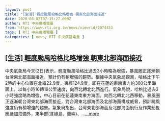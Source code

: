 ```yaml
---
layout: post
title: "[生活] 輕度颱風哈格比略增強 朝東北部海面接近"
date: 2020-08-02T07:15:27.000Z
author: RTI 中央廣播電臺
from: https://www.rti.org.tw/news/view/id/2074453
tags: [ RTI 中央廣播電臺 ]
categories: [ news, RTI 中央廣播電臺 ]
---
```

<!--1596352527000-->
[[生活] 輕度颱風哈格比略增強 朝東北部海面接近](https://www.rti.org.tw/news/view/id/2074453)
------

<div>
中央氣象局今天(2日)表示，輕度颱風哈格比過去3小時略為增強，暴風圈正逐漸朝台灣東北部海面接近，預計仍有稍增強的趨勢。根據中央氣象局觀測，哈格比下午2時的中心位置在北緯22.9度，東經124.9度，即在花蓮的東南東方約360公里海面上，以每小時16轉19公里速度，向西北轉北北西進行。氣象局說，哈格比過去3小時強度略為增強，中心目前在花蓮東南東方海面，向西北轉北北西移動，暴風圈正逐漸朝台灣東北部海面接近，對台灣東北部海面及北部海面構成威脅，預計颱風強度仍有稍增強的趨勢。氣象局指出，台灣東北部海面及北部海面航行及作業船隻應嚴加戒備外，東半部(含綠島、蘭嶼)、...<a target="_blank" href="https://www.rti.org.tw/news/view/id/2074453">...more</a>
</div>
